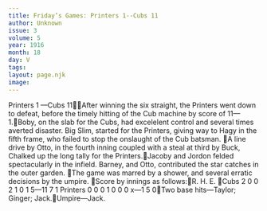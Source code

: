 ```yaml
---
title: Friday’s Games: Printers 1--Cubs 11
author: Unknown
issue: 3
volume: 5
year: 1916
month: 18
day: V
tags:
layout: page.njk
image:
---
```

Printers 1 —Cubs 11After winning the six straight, the Printers went down to defeat, before the timely hitting of the Cub machine by score of 11—1.Boby, on the slab for the Cubs, had excelelent control and several times averted disaster. Big Slim, started for the Printers, giving way to Hagy in the fifth frame, who failed to stop the onslaught of the Cub batsman. A line drive by Otto, in the fourth inning coupled with a steal at third by Buck, Chalked up the long tally for the Printers.Jacoby and Jordon felded spectacularly in the infield. Barney, and Otto, contributed the star catches in the outer garden. The game was marred by a shower, and several erratic decisions by the umpire. Score by innings as follows:R. H. E. Cubs 2 0 0 2 1 0 1 5—11 7 1 Printers 0 0 0 1 0 0 0 x—1 5 0Two base hits—Taylor; Ginger; Jack.Umpire—Jack. 
